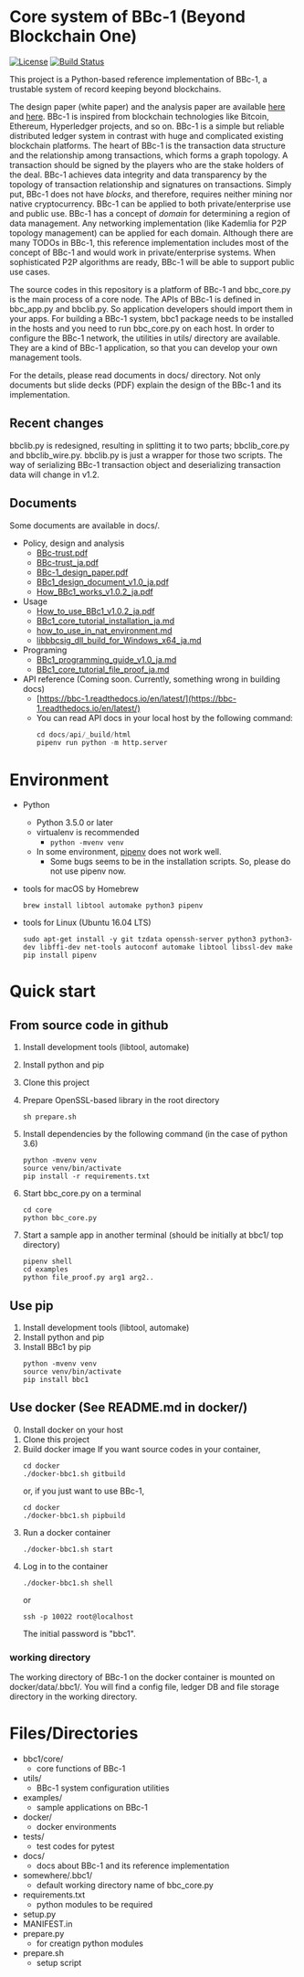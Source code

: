 Core system of BBc-1 (Beyond Blockchain One)
===========================================
[![License](https://img.shields.io/badge/License-Apache%202.0-blue.svg)](https://opensource.org/licenses/Apache-2.0)
[![Build Status](https://travis-ci.org/beyond-blockchain/bbc1.svg?branch=develop)](https://travis-ci.org/beyond-blockchain/bbc1)

This project is a Python-based reference implementation of BBc-1, a trustable system of record keeping beyond blockchains.

The design paper (white paper) and the analysis paper are available [here](https://beyond-blockchain.org/public/bbc1-design-paper.pdf) and [here](https://beyond-blockchain.org/public/bbc1-analysis.pdf). BBc-1 is inspired from blockchain technologies like Bitcoin, Ethereum, Hyperledger projects, and so on.
BBc-1 is a simple but reliable distributed ledger system in contrast with huge and complicated existing blockchain platforms.
The heart of BBc-1 is the transaction data structure and the relationship among transactions, which forms a graph topology.
A transaction should be signed by the players who are the stake holders of the deal. BBc-1 achieves data integrity and data transparency by the topology of transaction relationship and signatures on transactions. Simply put, BBc-1 does not have *blocks*, and therefore, requires neither mining nor native cryptocurrency.
BBc-1 can be applied to both private/enterprise use and public use. BBc-1 has a concept of *domain* for determining a region of data management. Any networking implementation (like Kademlia for P2P topology management) can be applied for each domain.
Although there are many TODOs in BBc-1, this reference implementation includes most of the concept of BBc-1 and would work in private/enterprise systems. When sophisticated P2P algorithms are ready, BBc-1 will be able to support public use cases.

The source codes in this repository is a platform of BBc-1 and bbc\_core.py is the main process of a core node. 
The APIs of BBc-1 is defined in bbc\_app.py and bbclib.py. So application developers should import them in your apps.
 For building a BBc-1 system, bbc1 package needs to be installed in the hosts and you need to run bbc\_core.py on 
 each host. In order to configure the BBc-1 network, the utilities in utils/ directory are available. They are a kind
  of BBc-1 application, so that you can develop your own management tools.
 

For the details, please read documents in docs/ directory. Not only documents but slide decks (PDF) explain the design of the BBc-1 and its implementation.

## Recent changes

bbclib.py is redesigned, resulting in splitting it to two parts; bbclib_core.py and bbclib_wire.py. bbclib.py is just a wrapper for those two scripts. The way of serializing BBc-1 transaction object and deserializing transaction data will change in v1.2.


## Documents
Some documents are available in docs/.
* Policy, design and analysis
  * [BBc-trust.pdf](docs/BBc-trust.pdf)
  * [BBc-trust_ja.pdf](docs/BBc-trust_ja.pdf)
  * [BBc-1_design_paper.pdf](docs/BBc-1_design_paper.pdf)
  * [BBc1_design_document_v1.0_ja.pdf](docs/BBc1_design_document_v1.0_ja.pdf)
  * [How_BBc1_works_v1.0.2_ja.pdf](docs/How_BBc1_works_v1.0.2_ja.pdf)
* Usage
    * [How_to_use_BBc1_v1.0.2_ja.pdf](docs/How_to_use_BBc1_v1.0.2_ja.pdf)
    * [BBc1_core_tutorial_installation_ja.md](docs/BBc1_core_tutorial_installation_ja.md)
    * [how_to_use_in_nat_environment.md](docs/how_to_use_in_nat_environment.md)
    * [libbbcsig_dll_build_for_Windows_x64_ja.md](docs/libbbcsig_dll_build_for_Windows_x64_ja.md)
* Programing
    * [BBc1_programming_guide_v1.0_ja.md](docs/BBc1_programming_guide_v1.0_ja.md)
    * [BBc1_core_tutorial_file_proof_ja.md](docs/BBc1_core_tutorial_file_proof_ja.md)
* API reference (Coming soon. Currently, something wrong in building docs)
    * [https://bbc-1.readthedocs.io/en/latest/](https://bbc-1.readthedocs.io/en/latest/)
    * You can read API docs in your local host by the following command:
        ```python
        cd docs/api/_build/html
        pipenv run python -m http.server
        ```


# Environment

* Python
    - Python 3.5.0 or later
    - virtualenv is recommended
        - ```python -mvenv venv```
    - In some environment, [pipenv](https://docs.pipenv.org) does not work well.
        - Some bugs seems to be in the installation scripts. So, please do not use pipenv now. 

* tools for macOS by Homebrew
    ```
    brew install libtool automake python3 pipenv
    ```

* tools for Linux (Ubuntu 16.04 LTS)
    ```
    sudo apt-get install -y git tzdata openssh-server python3 python3-dev libffi-dev net-tools autoconf automake libtool libssl-dev make
    pip install pipenv
    ```


# Quick start

## From source code in github
1. Install development tools (libtool, automake)
2. Install python and pip
3. Clone this project
4. Prepare OpenSSL-based library in the root directory
    ```
    sh prepare.sh
    ```
5. Install dependencies by the following command (in the case of python 3.6)
    ```
    python -mvenv venv
    source venv/bin/activate
    pip install -r requirements.txt
    ``` 
    
6. Start bbc_core.py on a terminal
    ```
    cd core
    python bbc_core.py
    ```
7. Start a sample app in another terminal (should be initially at bbc1/ top directory)
    ```
    pipenv shell
    cd examples
    python file_proof.py arg1 arg2..
    ```


## Use pip
1. Install development tools (libtool, automake)
2. Install python and pip
3. Install BBc1 by pip
    ```
    python -mvenv venv
    source venv/bin/activate
    pip install bbc1
    ```

## Use docker (See README.md in docker/)
0. Install docker on your host
1. Clone this project
2. Build docker image
    If you want source codes in your container,
    ```
    cd docker
    ./docker-bbc1.sh gitbuild
    ```
    or, if you just want to use BBc-1,
    ```
    cd docker
    ./docker-bbc1.sh pipbuild
    ```
3. Run a docker container
    ```
    ./docker-bbc1.sh start
    ```
4. Log in to the container
    ```
    ./docker-bbc1.sh shell
    ```
    or
    ```
    ssh -p 10022 root@localhost
    ```
    The initial password is "bbc1".

### working directory
The working directory of BBc-1 on the docker container is mounted on docker/data/.bbc1/. You will find a config file, ledger DB and file storage directory in the working directory.


# Files/Directories
* bbc1/core/
    - core functions of BBc-1
* utils/
    - BBc-1 system configuration utilities
* examples/
    - sample applications on BBc-1
* docker/
    - docker environments
* tests/
    - test codes for pytest
* docs/
    - docs about BBc-1 and its reference implementation
* somewhere/.bbc1/
    - default working directory name of bbc_core.py
* requirements.txt
    - python modules to be required
* setup.py
* MANIFEST.in
* prepare.py
    - for creatign python modules
* prepare.sh
    - setup script
